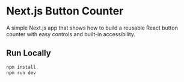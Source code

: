 # Next.js Button Counter

A simple Next.js app that shows how to build a reusable React button counter with easy controls and built-in accessibility.
##  Run Locally
```bash
npm install
npm run dev
